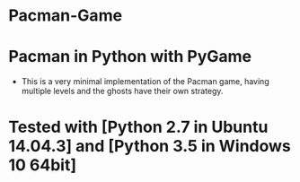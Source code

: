# Pacman-Game
 
# Pacman in Python with PyGame
* This is a very minimal implementation of the Pacman game, having multiple levels and the ghosts have their own strategy.
# Tested with [Python 2.7 in Ubuntu 14.04.3] and [Python 3.5 in Windows 10 64bit]
